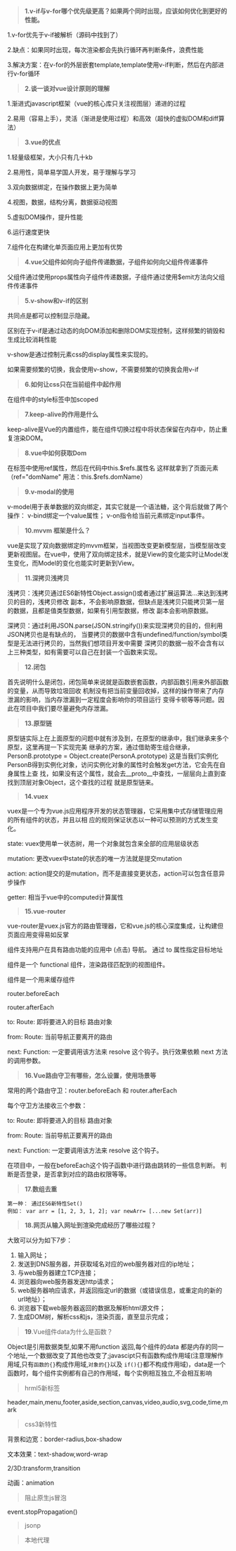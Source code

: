 > **1.v-if与v-for哪个优先级更高？如果两个同时出现，应该如何优化到更好的性能。**

1.v-for优先于v-if被解析（源码中找到了）

2.缺点：如果同时出现，每次渲染都会先执行循环再判断条件，浪费性能

3.解决方案：在v-for的外层嵌套template,template使用v-if判断，然后在内部进行v-for循环



>**2.谈一谈对vue设计原则的理解**

1.渐进式javascript框架（vue的核心库只关注视图层）递进的过程

2.易用（容易上手），灵活（渐进是使用过程）和高效（超快的虚拟DOM和diff算法）



> **3.vue的优点**

1.轻量级框架，大小只有几十kb

2.易用性，简单易学国人开发，易于理解与学习

3.双向数据绑定，在操作数据上更为简单

4.视图，数据，结构分离，数据驱动视图

5.虚拟DOM操作，提升性能

6.运行速度更快

7.组件化在构建化单页面应用上更加有优势



> **4.vue父组件如何向子组件传递数据，子组件如何向父组件传递事件**

父组件通过使用props属性向子组件传递数据，子组件通过使用$emit方法向父组件传递事件



>**5.v-show和v-if的区别**

共同点是都可以控制显示隐藏。

区别在于v-if是通过动态的向DOM添加和删除DOM实现控制，这样频繁的销毁和生成比较消耗性能

v-show是通过控制元素css的display属性来实现的。

如果需要频繁的切换，我会使用v-show，不需要频繁的切换我会用v-if



> **6.如何让css只在当前组件中起作用**

在组件中的style标签中加scoped



> **7.keep-alive的作用是什么**

keep-alive是Vue的内置组件，能在组件切换过程中将状态保留在内存中，防止重复渲染DOM。



> **8.vue中如何获取Dom**

在标签中使用ref属性，然后在代码中this.$refs.属性名 这样就拿到了页面元素（ref="domName" 用法：this.$refs.domName）



> **9.v-modal的使用**

v-model用于表单数据的双向绑定，其实它就是一个语法糖，这个背后就做了两个操作：
v-bind绑定一个value属性；
v-on指令给当前元素绑定input事件。

> **10.mvvm 框架是什么？**

vue是实现了双向数据绑定的mvvm框架，当视图改变更新模型层，当模型层改变更新视图层。在vue中，使用了双向绑定技术，就是View的变化能实时让Model发生变化，而Model的变化也能实时更新到View。

> **11.深拷贝浅拷贝** 

浅拷贝：浅拷贝通过ES6新特性Object.assign()或者通过扩展运算法...来达到浅拷贝的目的，浅拷贝修改 副本，不会影响原数据，但缺点是浅拷贝只能拷贝第一层的数据，且都是值类型数据，如果有引用型数据，修改 副本会影响原数据。

深拷贝：通过利用JSON.parse(JSON.stringify())来实现深拷贝的目的，但利用JSON拷贝也是有缺点的， 当要拷贝的数据中含有undefined/function/symbol类型是无法进行拷贝的，当然我们想项目开发中需要 深拷贝的数据一般不会含有以上三种类型，如有需要可以自己在封装一个函数来实现。

>  **12.闭包**

首先说明什么是闭包，闭包简单来说就是函数嵌套函数，内部函数引用来外部函数的变量，从而导致垃圾回收 机制没有把当前变量回收掉，这样的操作带来了内存泄漏的影响，当内存泄漏到一定程度会影响你的项目运行 变得卡顿等等问题。因此在项目中我们要尽量避免内存泄漏。

> **13.原型链**

原型链实际上在上面原型的问题中就有涉及到，在原型的继承中，我们继承来多个原型，这里再提一下实现完美 继承的方案，通过借助寄生组合继承，PersonB.prototype = Object.create(PersonA.prototype) 这是当我们实例化PersonB得到实例化对象，访问实例化对象的属性时会触发get方法，它会先在自身属性上查 找，如果没有这个属性，就会去__proto__中查找，一层层向上直到查找到顶层对象Object，这个查找的过程 就是原型链来。

> **14.vuex**

vuex是一个专为vue.js应用程序开发的状态管理器，它采用集中式存储管理应用的所有组件的状态，并且以相 应的规则保证状态以一种可以预测的方式发生变化。

 state: vuex使用单一状态树，用一个对象就包含来全部的应用层级状态 

mutation: 更改vuex中state的状态的唯一方法就是提交mutation 

action: action提交的是mutation，而不是直接变更状态，action可以包含任意异步操作 

getter: 相当于vue中的computed计算属性

> **15.vue-router**

vue-router是vuex.js官方的路由管理器，它和vue.js的核心深度集成，让构建但页面应用变得易如反掌 

<router-link> 组件支持用户在具有路由功能的应用中 (点击) 导航。 通过 to 属性指定目标地址 

<router-view> 组件是一个 functional 组件，渲染路径匹配到的视图组件。 

<keep-alive> 组件是一个用来缓存组件 

router.beforeEach

router.afterEach 

to: Route: 即将要进入的目标 路由对象 

from: Route: 当前导航正要离开的路由 

next: Function: 一定要调用该方法来 resolve 这个钩子。执行效果依赖 next 方法的调用参数。 

> **16.Vue路由守卫有哪些，怎么设置，使用场景等**

常用的两个路由守卫：router.beforeEach 和 router.afterEach 

每个守卫方法接收三个参数： 

to: Route: 即将要进入的目标 路由对象 

from: Route: 当前导航正要离开的路由 

next: Function: 一定要调用该方法来 resolve 这个钩子。 

在项目中，一般在beforeEach这个钩子函数中进行路由跳转的一些信息判断。 判断是否登录，是否拿到对应的路由权限等等。

> **17.数组去重**

```
第一种： 通过ES6新特性Set()
例如： var arr = [1, 2, 3, 1, 2]; var newArr= [...new Set(arr)]
```

> **18.网页从输入网址到渲染完成经历了哪些过程？**

大致可以分为如下7步：

1. 输入网址；
2. 发送到DNS服务器，并获取域名对应的web服务器对应的ip地址；
3. 与web服务器建立TCP连接；
4. 浏览器向web服务器发送http请求；
5. web服务器响应请求，并返回指定url的数据（或错误信息，或重定向的新的url地址）；
6. 浏览器下载web服务器返回的数据及解析html源文件；
7. 生成DOM树，解析css和js，渲染页面，直至显示完成；

>  **19**.Vue组件data为什么是函数？

Object是引用数据类型,如果不用function 返回,每个组件的data 都是内存的同一个地址,一个数据改变了其他也改变了;javascipt只有函数构成作用域(注意理解作用域,只有`函数的{}`构成作用域,`对象的{}`以及 `if(){}`都不构成作用域)，data是一个函数时，每个组件实例都有自己的作用域，每个实例相互独立,不会相互影响

> hrml5新标签

header,main,menu,footer,aside,section,canvas,video,audio,svg,code,time,mark

> css3新特性

背景和边宽：border-radius,box-shadow

文本效果：text-shadow,word-wrap

2/3D:transform,transition

动画：animation

> 阻止原生js冒泡

event.stopPropagation()

> jsonp

> 本地代理

